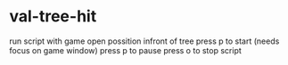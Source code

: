 # val-tree-hit

run script
with game open possition infront of tree
press p to start (needs focus on game window)
press p to pause
press o to stop script
